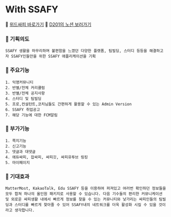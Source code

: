# With SSAFY

🔗 [위드싸피 바로가기](https://k6d201.p.ssafy.io/)
🔗 [D201의 노션 보러가기](https://www.notion.so/WITH-SSAFY-c41eedd044294bb78557f7471f049ce7)

### 👀 기획의도

    SSAFY 생활을 마무리하며 불편함을 느꼈던 다양한 플랫폼, 팀빌딩, 스터디 등등을 해결하고자 SSAFY인들만을 위한 SSAFY 애플리케이션을 기획

### 👀 주요기능

    1. 익명커뮤니티
    2. 반별/전체 커리큘럼
    3. 반별/전체 공지사항
    4. 스터디 및 팀빌딩
    5. 프로,컨설턴트,코치님들도 간편하게 활용할 수 있는 Admin Version
    6. SSAFY 취업공고
    7. 해당 기능에 대한 FCM알림

### 👀 부가기능

    1. 쪽지기능
    2. 신고기능
    3. 댓글과 대댓글
    4. 에듀싸피, 잡싸피, 싸피깃, 싸피유투브 링킹
    5. 마이페이지
    
### 👀 기대효과

    MatterMost, KakaoTalk, Edu SSAFY 등을 이용하여 퍼져있고 여러번 확인하던 정보들을 모두 합쳐 하나의 올인원 패키지로 사용할 수 있습니다. 다음 기수들의 편리한 커뮤니케이션 및 외로운 싸피생활 내에서 빠르게 정보를 찾을 수 있는 커뮤니티와 낯가리는 싸피인들의 팀빌딩과 스터디를 빠르게 찾아줄 수 있어 SSAFY내의 네트워크를 더욱 활성화 시킬 수 있을 것이라고 생각합니다.




